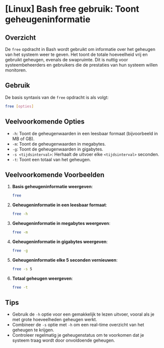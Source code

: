 # [Linux] Bash free gebruik: Toont geheugeninformatie

## Overzicht
De `free` opdracht in Bash wordt gebruikt om informatie over het geheugen van het systeem weer te geven. Het toont de totale hoeveelheid vrij en gebruikt geheugen, evenals de swapruimte. Dit is nuttig voor systeembeheerders en gebruikers die de prestaties van hun systeem willen monitoren.

## Gebruik
De basis syntaxis van de `free` opdracht is als volgt:

```bash
free [opties]
```

## Veelvoorkomende Opties
- `-h`: Toont de geheugenwaarden in een leesbaar formaat (bijvoorbeeld in MB of GB).
- `-m`: Toont de geheugenwaarden in megabytes.
- `-g`: Toont de geheugenwaarden in gigabytes.
- `-s <tijdsinterval>`: Herhaalt de uitvoer elke `<tijdsinterval>` seconden.
- `-t`: Toont een totaal van het geheugen.

## Veelvoorkomende Voorbeelden

1. **Basis geheugeninformatie weergeven**:
   ```bash
   free
   ```

2. **Geheugeninformatie in een leesbaar formaat**:
   ```bash
   free -h
   ```

3. **Geheugeninformatie in megabytes weergeven**:
   ```bash
   free -m
   ```

4. **Geheugeninformatie in gigabytes weergeven**:
   ```bash
   free -g
   ```

5. **Geheugeninformatie elke 5 seconden vernieuwen**:
   ```bash
   free -s 5
   ```

6. **Totaal geheugen weergeven**:
   ```bash
   free -t
   ```

## Tips
- Gebruik de `-h` optie voor een gemakkelijk te lezen uitvoer, vooral als je met grote hoeveelheden geheugen werkt.
- Combineer de `-s` optie met `-h` om een real-time overzicht van het geheugen te krijgen.
- Controleer regelmatig je geheugenstatus om te voorkomen dat je systeem traag wordt door onvoldoende geheugen.